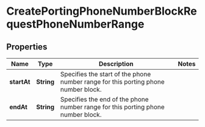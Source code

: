 

# CreatePortingPhoneNumberBlockRequestPhoneNumberRange


## Properties

| Name | Type | Description | Notes |
|------------ | ------------- | ------------- | -------------|
|**startAt** | **String** | Specifies the start of the phone number range for this porting phone number block. |  |
|**endAt** | **String** | Specifies the end of the phone number range for this porting phone number block. |  |




